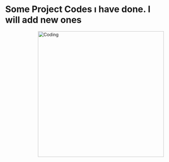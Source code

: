 # Some Project Codes ı have done. I will add new ones

<img align="right" alt="Coding" width="400" src=https://media.tenor.com/BgjMvz_ELtsAAAAd/anime-dance.gif>

